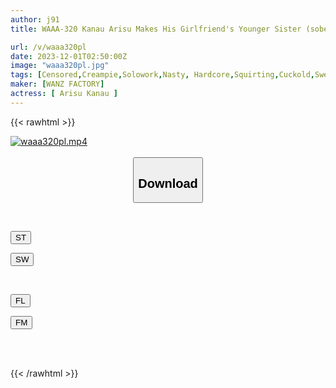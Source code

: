 ```yaml
---
author: j91
title: WAAA-320 Kanau Arisu Makes His Girlfriend's Younger Sister (sober, Shy, Not Interested In Sex) Completely Indulge In Sexy Sex, Climaxes Repeatedly, And Turns Her Into A Creampie Meat Urinal.

url: /v/waaa320pl
date: 2023-12-01T02:50:00Z
image: "waaa320pl.jpg"
tags: [Censored,Creampie,Solowork,Nasty, Hardcore,Squirting,Cuckold,Sweat	 ]
maker: [WANZ FACTORY]
actress: [ Arisu Kanau ]
---
```



{{< rawhtml >}}

<div class="video" data-videoid="VW18PV0rOZhyZg">
    <a href="javascript:;">
        <img src="/v/waaa320pl/waaa320pl.jpg" width="WIDTH" height="HEIGHT" alt="waaa320pl.mp4" loading="lazy">
    </a>
</div>

<script type="text/javascript" src="https://j91.asia/asset/on-demand-st.js"></script>

<br>
  <link rel="stylesheet" href="https://j91.asia/asset/bs5.css">
  
  <center>
  <button class="btn btn-primary" type="button" data-bs-toggle="collapse" data-bs-target=".multi-collapse" aria-expanded="false" aria-controls="multiCollapseExample1 multiCollapseExample2"><h2>Download</h2></button></center>
</p>
<div class="row">
  <div class="col">
    <div class="collapse multi-collapse" id="multiCollapseExample1">
      <div class="card card-body">
	      	      <br>
<div class="buttons">  
<p><a href="https://streamtape.to/v/VW18PV0rOZhyZg" target="_blank"><button class="btn-hover color-3"><i class="fa fa-download"></i> ST</button></a></p>
<p><a href="https://flaswish.com/nzmepw9qqp3t" target="_blank"><button class="btn-hover color-2"><i class="fa fa-download"></i> SW</button></a></p></div>
    </div>
  </div>
</div>
  <div class="col">
    <div class="collapse multi-collapse" id="multiCollapseExample2">
      <div class="card card-body">
	      <br>
<div class="buttons">
<p><a href="javascript:;" target="_blank"><button class="btn-hover color-9"><i class="fa fa-download"></i> FL</button></a></p>
<p><a href="javascript:;" target="_blank"><button class="btn-hover color-8"><i class="fa fa-download"></i> FM</button></a></p></div>
<br><br>
      </div>
    </div>
  </div>
</div>

{{< /rawhtml >}}